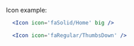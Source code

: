 Icon example:
```jsx
  <Icon icon='faSolid/Home' big />
```

```jsx
  <Icon icon='faRegular/ThumbsDown' />
```
